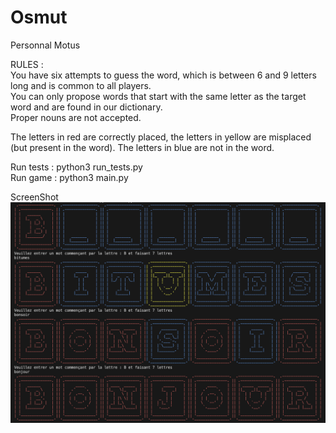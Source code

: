# Osmut

Personnal Motus

RULES :  
You have six attempts to guess the word, which is between 6 and 9 letters long and is common to all players.  
You can only propose words that start with the same letter as the target word and are found in our dictionary.  
Proper nouns are not accepted.

The letters in red are correctly placed,
the letters in yellow are misplaced (but present in the word).
The letters in blue are not in the word.


Run tests : python3 run_tests.py  
Run game : python3 main.py

ScreenShot  
![gameScreenShot](personalMotus.png)

